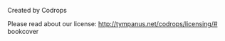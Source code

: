 Created by Codrops

Please read about our license: http://tympanus.net/codrops/licensing/# bookcover
